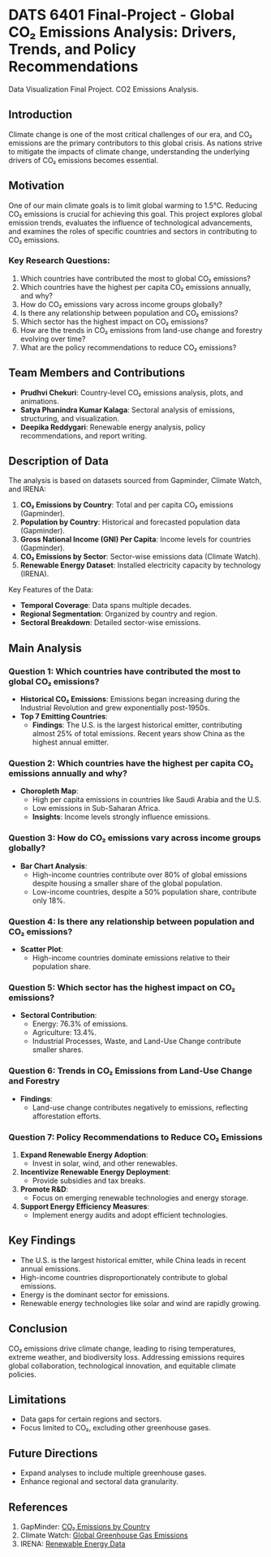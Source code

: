 # DATS 6401 Final-Project - Global CO₂ Emissions Analysis: Drivers, Trends, and Policy Recommendations
Data Visualization Final Project. CO2 Emissions Analysis.

## Introduction
Climate change is one of the most critical challenges of our era, and CO₂ emissions are the primary contributors to this global crisis. As nations strive to mitigate the impacts of climate change, understanding the underlying drivers of CO₂ emissions becomes essential.

## Motivation
One of our main climate goals is to limit global warming to 1.5°C. Reducing CO₂ emissions is crucial for achieving this goal. This project explores global emission trends, evaluates the influence of technological advancements, and examines the roles of specific countries and sectors in contributing to CO₂ emissions.

### Key Research Questions:
1. Which countries have contributed the most to global CO₂ emissions?
2. Which countries have the highest per capita CO₂ emissions annually, and why?
3. How do CO₂ emissions vary across income groups globally?
4. Is there any relationship between population and CO₂ emissions?
5. Which sector has the highest impact on CO₂ emissions?
6. How are the trends in CO₂ emissions from land-use change and forestry evolving over time?
7. What are the policy recommendations to reduce CO₂ emissions?

## Team Members and Contributions
- **Prudhvi Chekuri**: Country-level CO₂ emissions analysis, plots, and animations.
- **Satya Phanindra Kumar Kalaga**: Sectoral analysis of emissions, structuring, and visualization.
- **Deepika Reddygari**: Renewable energy analysis, policy recommendations, and report writing.

## Description of Data
The analysis is based on datasets sourced from Gapminder, Climate Watch, and IRENA:

1. **CO₂ Emissions by Country**: Total and per capita CO₂ emissions (Gapminder).
2. **Population by Country**: Historical and forecasted population data (Gapminder).
3. **Gross National Income (GNI) Per Capita**: Income levels for countries (Gapminder).
4. **CO₂ Emissions by Sector**: Sector-wise emissions data (Climate Watch).
5. **Renewable Energy Dataset**: Installed electricity capacity by technology (IRENA).

Key Features of the Data:
- **Temporal Coverage**: Data spans multiple decades.
- **Regional Segmentation**: Organized by country and region.
- **Sectoral Breakdown**: Detailed sector-wise emissions.

## Main Analysis

### Question 1: Which countries have contributed the most to global CO₂ emissions?

- **Historical CO₂ Emissions**: Emissions began increasing during the Industrial Revolution and grew exponentially post-1950s.
- **Top 7 Emitting Countries**:
  - **Findings**: The U.S. is the largest historical emitter, contributing almost 25% of total emissions. Recent years show China as the highest annual emitter.

### Question 2: Which countries have the highest per capita CO₂ emissions annually and why?

- **Choropleth Map**:
  - High per capita emissions in countries like Saudi Arabia and the U.S.
  - Low emissions in Sub-Saharan Africa.
  - **Insights**: Income levels strongly influence emissions.

### Question 3: How do CO₂ emissions vary across income groups globally?

- **Bar Chart Analysis**:
  - High-income countries contribute over 80% of global emissions despite housing a smaller share of the global population.
  - Low-income countries, despite a 50% population share, contribute only 18%.

### Question 4: Is there any relationship between population and CO₂ emissions?

- **Scatter Plot**:
  - High-income countries dominate emissions relative to their population share.

### Question 5: Which sector has the highest impact on CO₂ emissions?

- **Sectoral Contribution**:
  - Energy: 76.3% of emissions.
  - Agriculture: 13.4%.
  - Industrial Processes, Waste, and Land-Use Change contribute smaller shares.

### Question 6: Trends in CO₂ Emissions from Land-Use Change and Forestry

- **Findings**:
  - Land-use change contributes negatively to emissions, reflecting afforestation efforts.

### Question 7: Policy Recommendations to Reduce CO₂ Emissions

1. **Expand Renewable Energy Adoption**:
   - Invest in solar, wind, and other renewables.
2. **Incentivize Renewable Energy Deployment**:
   - Provide subsidies and tax breaks.
3. **Promote R&D**:
   - Focus on emerging renewable technologies and energy storage.
4. **Support Energy Efficiency Measures**:
   - Implement energy audits and adopt efficient technologies.

## Key Findings
- The U.S. is the largest historical emitter, while China leads in recent annual emissions.
- High-income countries disproportionately contribute to global emissions.
- Energy is the dominant sector for emissions.
- Renewable energy technologies like solar and wind are rapidly growing.

## Conclusion
CO₂ emissions drive climate change, leading to rising temperatures, extreme weather, and biodiversity loss. Addressing emissions requires global collaboration, technological innovation, and equitable climate policies.

## Limitations
- Data gaps for certain regions and sectors.
- Focus limited to CO₂, excluding other greenhouse gases.

## Future Directions
- Expand analyses to include multiple greenhouse gases.
- Enhance regional and sectoral data granularity.

## References
1. GapMinder: [CO₂ Emissions by Country](https://gapminder.org)
2. Climate Watch: [Global Greenhouse Gas Emissions](https://climatewatchdata.org)
3. IRENA: [Renewable Energy Data](https://irena.org)

